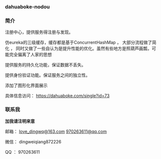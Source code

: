 ### dahuaboke-nodou

### 简介

注册中心，提供服务得注册与发现。

 仿eureka的三级缓存，缓存都是基于ConcurrentHashMap ， 大部分流程做了简化 ， 同时又做了一些自认为是提升性能的优化。虽然有些地方是照葫芦画瓢，可能完全偏离了人家的思想 

提供服务的持久化功能，保证数据不丢失。

提供身份验证功能。保证服务之间的独立性。

添加了图形化界面展示

具体信息访问： https://dahuaboke.com/single?id=73 

### 联系我

**加我请注明来意**

邮箱：
    love_dingwq@163.com
    970263611@qq.com

微信：
    dingweiqiang872226

QQ  ：
    970263611

